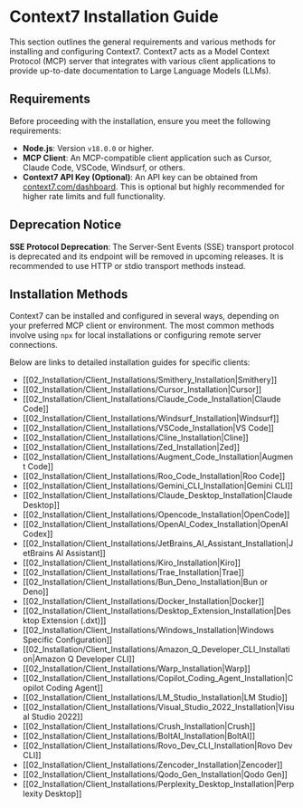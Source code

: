 # Context7 Installation Guide

This section outlines the general requirements and various methods for installing and configuring Context7. Context7 acts as a Model Context Protocol (MCP) server that integrates with various client applications to provide up-to-date documentation to Large Language Models (LLMs).

## Requirements

Before proceeding with the installation, ensure you meet the following requirements:

-   **Node.js**: Version `v18.0.0` or higher.
-   **MCP Client**: An MCP-compatible client application such as Cursor, Claude Code, VSCode, Windsurf, or others.
-   **Context7 API Key (Optional)**: An API key can be obtained from [context7.com/dashboard](https://context7.com/dashboard). This is optional but highly recommended for higher rate limits and full functionality.

## Deprecation Notice

**SSE Protocol Deprecation**: The Server-Sent Events (SSE) transport protocol is deprecated and its endpoint will be removed in upcoming releases. It is recommended to use HTTP or stdio transport methods instead.

## Installation Methods

Context7 can be installed and configured in several ways, depending on your preferred MCP client or environment. The most common methods involve using `npx` for local installations or configuring remote server connections.

Below are links to detailed installation guides for specific clients:

- [[02_Installation/Client_Installations/Smithery_Installation|Smithery]]
- [[02_Installation/Client_Installations/Cursor_Installation|Cursor]]
- [[02_Installation/Client_Installations/Claude_Code_Installation|Claude Code]]
- [[02_Installation/Client_Installations/Windsurf_Installation|Windsurf]]
- [[02_Installation/Client_Installations/VSCode_Installation|VS Code]]
- [[02_Installation/Client_Installations/Cline_Installation|Cline]]
- [[02_Installation/Client_Installations/Zed_Installation|Zed]]
- [[02_Installation/Client_Installations/Augment_Code_Installation|Augment Code]]
- [[02_Installation/Client_Installations/Roo_Code_Installation|Roo Code]]
- [[02_Installation/Client_Installations/Gemini_CLI_Installation|Gemini CLI]]
- [[02_Installation/Client_Installations/Claude_Desktop_Installation|Claude Desktop]]
- [[02_Installation/Client_Installations/Opencode_Installation|OpenCode]]
- [[02_Installation/Client_Installations/OpenAI_Codex_Installation|OpenAI Codex]]
- [[02_Installation/Client_Installations/JetBrains_AI_Assistant_Installation|JetBrains AI Assistant]]
- [[02_Installation/Client_Installations/Kiro_Installation|Kiro]]
- [[02_Installation/Client_Installations/Trae_Installation|Trae]]
- [[02_Installation/Client_Installations/Bun_Deno_Installation|Bun or Deno]]
- [[02_Installation/Client_Installations/Docker_Installation|Docker]]
- [[02_Installation/Client_Installations/Desktop_Extension_Installation|Desktop Extension (.dxt)]]
- [[02_Installation/Client_Installations/Windows_Installation|Windows Specific Configuration]]
- [[02_Installation/Client_Installations/Amazon_Q_Developer_CLI_Installation|Amazon Q Developer CLI]]
- [[02_Installation/Client_Installations/Warp_Installation|Warp]]
- [[02_Installation/Client_Installations/Copilot_Coding_Agent_Installation|Copilot Coding Agent]]
- [[02_Installation/Client_Installations/LM_Studio_Installation|LM Studio]]
- [[02_Installation/Client_Installations/Visual_Studio_2022_Installation|Visual Studio 2022]]
- [[02_Installation/Client_Installations/Crush_Installation|Crush]]
- [[02_Installation/Client_Installations/BoltAI_Installation|BoltAI]]
- [[02_Installation/Client_Installations/Rovo_Dev_CLI_Installation|Rovo Dev CLI]]
- [[02_Installation/Client_Installations/Zencoder_Installation|Zencoder]]
- [[02_Installation/Client_Installations/Qodo_Gen_Installation|Qodo Gen]]
- [[02_Installation/Client_Installations/Perplexity_Desktop_Installation|Perplexity Desktop]]
